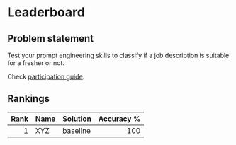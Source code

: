 # Leaderboard

## Problem statement

Test your prompt engineering skills to classify if a job description is suitable
for a fresher or not. 

Check [participation guide](how_to_participate.md).

## Rankings

<center>

<!-- leader-board-begins -->
|   Rank | Name        | Solution                                                                                                         |   Accuracy % |
|-------:|:------------|:-----------------------------------------------------------------------------------------------------------------|-------------:|
|      1 | XYZ         | [baseline](https://github.com/infocusp/llm_seminar_series/blob/main/session_2/challenge/submissions/baseline.py) |          100 |
<!-- leader-board-ends -->

</center>